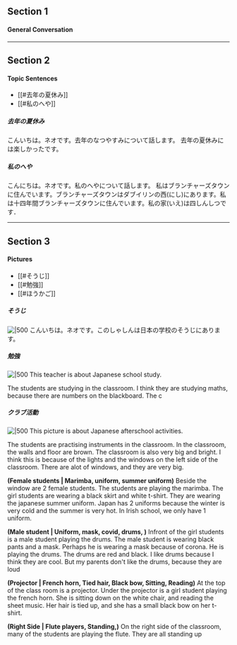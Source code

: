 ## Section 1
#### General Conversation


****
## Section 2
#### Topic Sentences
- [[#去年の夏休み]]
- [[#私のへや]]

##### 去年の夏休み 
こんいちは。ネオです。去年のなつやすみについて話します。
去年の夏休みには楽しかったです。

##### 私のへや
こんにちは。ネオです。私のへやについて話します。
私はブランチャーズタウンに住んでいます。ブランチャーズタウンはダブイリンの西(にし)にあります。私は十四年間ブランチャーズタウンに住んでいます。私の家(いえ)は四しんしつです．


****
## Section 3
#### Pictures
- [[#そうじ]]
- [[#勉強]]
- [[#ほうかご]]

##### そうじ
![|500](https://i.imgur.com/w9QSjKE.jpeg)
こんいちは。ネオです。このしゃしんは日本の学校のそうじにあります。


##### 勉強
![|500](https://i.imgur.com/QgBxCdO.jpeg)
This teacher is about Japanese school study.

The students are studying in the classroom. I think they are studying maths, because there are numbers on the blackboard. The c


##### クラブ活動
![|500](https://i.imgur.com/4z4hWAe.jpg)
This picture is about Japanese afterschool activities.

The students are practising instruments in the classroom. In the classroom, the walls and floor are brown. The classroom is also very big and bright. I think this is because of the lights and the windows on the left side of the classroom. There are alot of windows, and they are very big. 

**(Female students | Marimba, uniform, summer uniform)**
Beside the window are 2 female students. The students are playing the marimba. The girl students are wearing a black skirt and white t-shirt. They are wearing the japanese summer uniform. Japan has 2 uniforms because the winter is very cold and the summer is very hot. In Irish school, we only have 1 uniform. 

**(Male student | Uniform, mask, covid, drums, )**
Infront of the girl students is a male student playing the drums. The male student is wearing black pants and a mask. Perhaps he is wearing a mask because of corona. He is playing the drums. The drums are red and black. I like drums because I think they are cool. But my parents don't like the drums, because they are loud

**(Projector | French horn, Tied hair, Black bow, Sitting, Reading)**
At the top of the class room is a projector. Under the projector is a girl student playing the french horn. She is sitting down on the white chair, and reading the sheet music. Her hair is tied up, and she has a small black bow on her t-shirt.

**(Right Side | Flute players, Standing,)**
On the right side of the classroom, many of the students are playing the flute. They are all standing up

